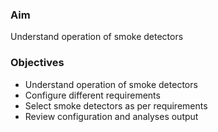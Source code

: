 ### Aim 
Understand operation of smoke detectors

### Objectives
- Understand operation of smoke detectors
- Configure different requirements
- Select smoke detectors as per requirements
- Review configuration and analyses output